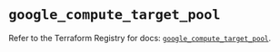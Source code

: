 # `google_compute_target_pool`

Refer to the Terraform Registry for docs: [`google_compute_target_pool`](https://registry.terraform.io/providers/hashicorp/google/6.30.0/docs/resources/compute_target_pool).
